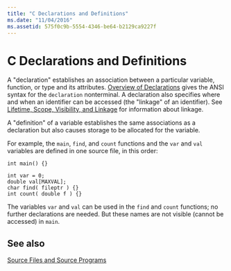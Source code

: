 ```yaml
---
title: "C Declarations and Definitions"
ms.date: "11/04/2016"
ms.assetid: 575f0c9b-5554-4346-be64-b2129ca9227f
---
```

# C Declarations and Definitions

A "declaration" establishes an association between a particular variable, function, or type and its attributes. [Overview of Declarations](../c-language/overview-of-declarations.md) gives the ANSI syntax for the `declaration` nonterminal. A declaration also specifies where and when an identifier can be accessed (the "linkage" of an identifier). See [Lifetime, Scope, Visibility, and Linkage](../c-language/lifetime-scope-visibility-and-linkage.md) for information about linkage.

A "definition" of a variable establishes the same associations as a declaration but also causes storage to be allocated for the variable.

For example, the `main`, `find`, and `count` functions and the `var` and `val` variables are defined in one source file, in this order:

```
int main() {}

int var = 0;
double val[MAXVAL];
char find( fileptr ) {}
int count( double f ) {}
```

The variables `var` and `val` can be used in the `find` and `count` functions; no further declarations are needed. But these names are not visible (cannot be accessed) in `main`.

## See also

[Source Files and Source Programs](../c-language/source-files-and-source-programs.md)
